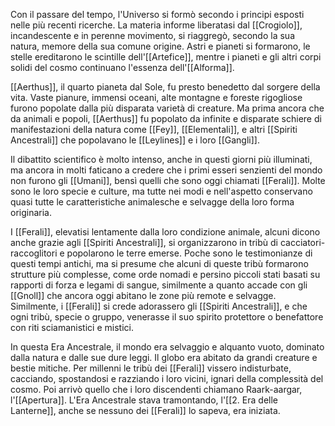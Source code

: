Con il passare del tempo, l'Universo si formò secondo i principi esposti nelle più recenti ricerche. La materia informe liberatasi dal [[Crogiolo]], incandescente e in perenne movimento, si riaggregò, secondo la sua natura, memore della sua comune origine. Astri e pianeti si formarono, le stelle ereditarono le scintille dell'[[Artefice]], mentre i pianeti e gli altri corpi solidi del cosmo continuano l'essenza dell'[[Alforma]].

[[Aerthus]], il quarto pianeta dal Sole, fu presto benedetto dal sorgere della vita. Vaste pianure, immensi oceani, alte montagne e foreste rigogliose furono popolate dalla più disparata varietà di creature. Ma prima ancora che da animali e popoli, [[Aerthus]] fu popolato da infinite e disparate schiere di manifestazioni della natura come [[Fey]], [[Elementali]], e altri [[Spiriti Ancestrali]] che popolavano le [[Leylines]] e i loro [[Gangli]].

Il dibattito scientifico è molto intenso, anche in questi giorni più illuminati, ma ancora in molti faticano a credere che i primi esseri senzienti del mondo non furono gli [[Umani]], bensì quelli che sono oggi chiamati [[Ferali]].  Molte sono le loro specie e culture, ma tutte nei modi e nell'aspetto conservano quasi tutte le caratteristiche animalesche e selvagge della loro forma originaria. 

I [[Ferali]], elevatisi lentamente dalla loro condizione animale, alcuni dicono anche grazie agli [[Spiriti Ancestrali]], si organizzarono in tribù di cacciatori-raccoglitori e popolarono le terre emerse. Poche sono le testimonianze di questi tempi antichi, ma si presume che alcuni di queste tribù formarono strutture più complesse, come orde nomadi e persino piccoli stati basati su rapporti di forza e legami di sangue, similmente a quanto accade con gli [[Gnoll]] che ancora oggi abitano le zone più remote e selvagge. Similmente, i [[Ferali]] si crede adorassero gli [[Spiriti Ancestrali]], e che ogni tribù, specie o gruppo, venerasse il suo spirito protettore o benefattore con riti sciamanistici e mistici.

In questa Era Ancestrale, il mondo era selvaggio e alquanto vuoto, dominato dalla natura e dalle sue dure leggi. Il globo era abitato da grandi creature e bestie mitiche. Per millenni le tribù dei [[Ferali]] vissero indisturbate, cacciando, spostandosi e razziando i loro vicini, ignari della complessità del cosmo. Poi arrivò quello che i loro discendenti chiamano Raark-aargar, l'[[Apertura]].  L'Era Ancestrale stava tramontando, l'[[2. Era delle Lanterne]], anche se nessuno dei [[Ferali]] lo sapeva, era iniziata.